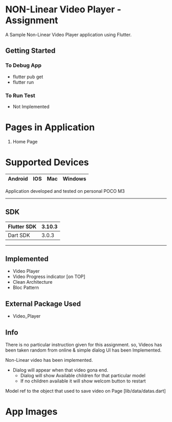 # NON-Linear Video Player - Assignment

A Sample Non-Linear Video Player application using Flutter.


## Getting Started

### To Debug App
 - flutter pub get
 - flutter run


### To Run Test
 - Not Implemented

# Pages in Application
1. Home Page

# Supported Devices
| Android |  IOS | Mac | Windows |
|--|--|--|--|

Application developed and tested on personal POCO M3

---------------------------
## SDK
| Flutter SDK | 3.10.3 |
-- | --
| Dart SDK    | 3.0.3 |

-----------------------------------
## Implemented
 - Video Player
 - Video Progress indicator [on TOP]
 - Clean Architecture
 - Bloc Pattern

## External Package Used
- Video_Player

## Info

There is no particular instruction given for this assignment. so, Videos has been taken random from online & simple dialog UI has been Implemented.

Non-Linear video has been implemented.
 - Dialog will appear when that video gona end.
    - Dialog will show Available children for that particular model
    - If no children available it will show welcom button to restart




Model ref to the object that used to save video on Page [lib/data/datas.dart]

# App Images